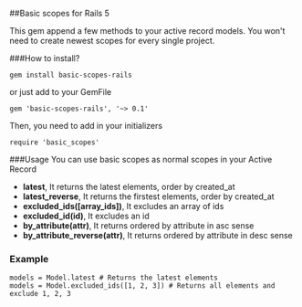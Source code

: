##Basic scopes for Rails  5

This gem append a few methods to your active record models. 
You won't need to create newest scopes for every single project.

###How to install?
```
gem install basic-scopes-rails
```

or just add to your GemFile
```
gem 'basic-scopes-rails', '~> 0.1'
```

Then, you need to add in your initializers 
```
require 'basic_scopes'
```

###Usage
You can use basic scopes as normal scopes in your Active Record

* **latest**, It returns the latest elements, order by created_at
* **latest_reverse**, It returns the firstest elements, order by created_at
* **excluded_ids([array_ids])**, It excludes an array of ids
* **excluded_id(id)**, It excludes an id
* **by_attribute(attr)**, It returns ordered by attribute in asc sense
* **by_attribute_reverse(attr)**, It returns ordered by attribute in desc sense

### Example
```
models = Model.latest # Returns the latest elements
models = Model.excluded_ids([1, 2, 3]) # Returns all elements and exclude 1, 2, 3
```
